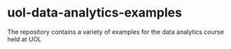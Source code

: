 # uol-data-analytics-examples
The repository contains a variety of examples for the data analytics course held at UOL
